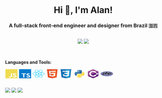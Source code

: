 <h1 align="center">Hi 👋, I'm Alan!</h1>
<h3 align="center">A full-stack front-end engineer and designer from Brazil 🇧🇷</h3>

<br />

<div  align="center">
  <a href="https://github.com/alanbacelar">
  <img height="180em" src="https://github-readme-stats.vercel.app/api?username=alanbacelar&show_icons=true&theme=dracula&include_all_commits=true&count_private=true"/></a>
  <a href="https://github.com/alanbacelar"><img height="180em" src="https://github-readme-stats.vercel.app/api/top-langs/?username=alanbacelar&layout=compact&langs_count=10&theme=dracula"/></a>
</div>

<br />
<br />

**Languages and Tools:** 
  
<div style="display: inline_block">
  <code><img align="center" alt="Alan-Js" height="30" width="40" src="https://raw.githubusercontent.com/devicons/devicon/master/icons/javascript/javascript-plain.svg"></code>
  <code><img align="center" alt="Alan-Ts" height="30" width="40" src="https://raw.githubusercontent.com/devicons/devicon/master/icons/typescript/typescript-plain.svg"></code>
  <code><img align="center" alt="Alan-React" height="30" width="40" src="https://raw.githubusercontent.com/devicons/devicon/master/icons/react/react-original.svg"></code>
  <code><img align="center" alt="Alan-HTML" height="30" width="40" src="https://raw.githubusercontent.com/devicons/devicon/master/icons/html5/html5-original.svg"></code>
  <code><img align="center" alt="Alan-CSS" height="30" width="40" src="https://raw.githubusercontent.com/devicons/devicon/master/icons/css3/css3-original.svg"></code>
  <code><img align="center" alt="Alan-Python" height="30" width="40" src="https://raw.githubusercontent.com/devicons/devicon/master/icons/python/python-original.svg"></code>
  <code><img align="center" alt="Alan-Csharp" height="30" width="40" src="https://raw.githubusercontent.com/devicons/devicon/master/icons/csharp/csharp-original.svg"></code>
  <code><img align="center" alt="Alan-PHP" height="30" width="40" src="https://raw.githubusercontent.com/devicons/devicon/master/icons/php/php-original.svg"></code>
</div> 

##

<div style="display: inline_block; margin-top: 10">
  <a href="https://www.linkedin.com/in/alanbacelar" target="_blank"><img src="https://img.shields.io/badge/-LinkedIn-%230077B5?style=for-the-badge&logo=linkedin&logoColor=white" target="_blank"></a> 
  <a href="https://instagram.com/alanbacelar" target="_blank"><img src="https://img.shields.io/badge/-Instagram-%23E4405F?style=for-the-badge&logo=instagram&logoColor=white" target="_blank"></a>
  <a href = "https://twitter.com/alanbacelar"><img src="https://img.shields.io/badge/-Twitter-%230077B5?style=for-the-badge&logo=twitter&logoColor=white" target="_blank"></a>
</div>
